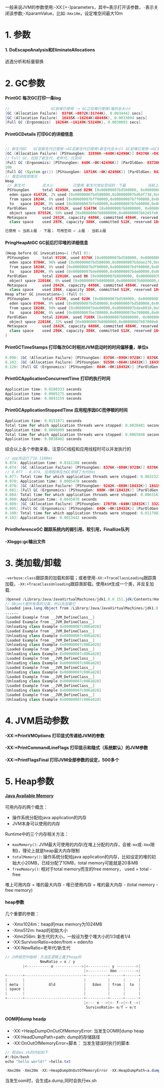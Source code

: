 一般来说JVM的参数使用:-XX:[+-]parameters，其中`+`表示打开该参数，`-`表示关闭该参数;-XparamValue，比如`-Xmx10m`，设定堆空间最大10m
# 1. 参数
#### 1. DoEscapeAnalysis和EliminateAllocations
逃逸分析和标量替换

# 2. GC参数
#### PrintGC 每次GC打印一条log
```java
//                   GC前堆已使用 -> GC之后堆已使用(堆的总大小)
[GC (Allocation Failure)  8376K->8072K(31744K), 0.0034442 secs]
[GC (Allocation Failure)  16435K->16264K(40448K), 0.0033094 secs]
[Full GC (Ergonomics)  16264K->16149K(53248K), 0.0030093 secs]
```

#### PrintGCDetails 打印GC的详细信息
```java

// 新生代GC   GC前新生代已使用->GC后新生代已使用(新生代总大小) GC前堆已使用->GC后堆已使用(堆大小)，可以看出是新生代->老年代
[GC (Allocation Failure) [PSYoungGen: 32896K->640K(42496K)] 84376K->84376K(127488K), 0.0376845 secs] [Times: user=0.02 sys=0.01, real=0.04 secs] 
// Full GC，包括了新生代，老年代，元空间
[Full GC (Ergonomics) [PSYoungGen: 640K->0K(42496K)] [ParOldGen: 83736K->84250K(87552K)] 84376K->84250K(130048K), [Metaspace: 2643K->2643K(1056768K)], 0.0042683 secs] [Times: user=0.00 sys=0.01, real=0.00 secs] 
100
[Full GC (System.gc()) [PSYoungGen: 18718K->0K(42496K)] [ParOldGen: 84250K->51479K(87552K)] 102968K->51479K(130048K), [Metaspace: 2646K->2646K(1056768K)], 0.0092569 secs] [Times: user=0.02 sys=0.00, real=0.01 secs] 
// 堆空间信息情况
Heap
 // 新生代        总大小         已使用 新生代地址空间的：下届          当前上届            上届
 PSYoungGen      total 42496K, used 829K [0x00000007bd580000, 0x00000007c0000000, 0x00000007c0000000)
  eden space 41472K, 2% used [0x00000007bd580000,0x00000007bd64f738,0x00000007bfe00000)
  from space 1024K, 0% used [0x00000007bff00000,0x00000007bff00000,0x00000007c0000000)
  to   space 1024K, 0% used [0x00000007bfe00000,0x00000007bfe00000,0x00000007bff00000)
 ParOldGen       total 87552K, used 51479K [0x00000007b8000000, 0x00000007bd580000, 0x00000007bd580000)
  object space 87552K, 58% used [0x00000007b8000000,0x00000007bb245fe0,0x00000007bd580000)
 Metaspace       used 2652K, capacity 4486K, committed 4864K, reserved 1056768K
  class space    used 287K, capacity 386K, committed 512K, reserved 1048576K

已使用 = 当前上届 - 下届； 可用空间 = 上届 - 当前上届
```

#### PringHeapAtGC GC前后打印堆的详细信息
```java
{Heap before GC invocations=1 (full 0):
 PSYoungGen      total 9728K, used 8376K [0x00000007bd580000, 0x00000007be000000, 0x00000007c0000000)
  eden space 8704K, 96% used [0x00000007bd580000,0x00000007bddae2f0,0x00000007bde00000)
  from space 1024K, 0% used [0x00000007bdf00000,0x00000007bdf00000,0x00000007be000000)
  to   space 1024K, 0% used [0x00000007bde00000,0x00000007bde00000,0x00000007bdf00000)
 ParOldGen       total 22016K, used 0K [0x00000007b8000000, 0x00000007b9580000, 0x00000007bd580000)
  object space 22016K, 0% used [0x00000007b8000000,0x00000007b8000000,0x00000007b9580000)
 Metaspace       used 2642K, capacity 4486K, committed 4864K, reserved 1056768K
  class space    used 286K, capacity 386K, committed 512K, reserved 1048576K
Heap after GC invocations=1 (full 0):
 PSYoungGen      total 9728K, used 928K [0x00000007bd580000, 0x00000007be880000, 0x00000007c0000000)
  eden space 8704K, 0% used [0x00000007bd580000,0x00000007bd580000,0x00000007bde00000)
  from space 1024K, 90% used [0x00000007bde00000,0x00000007bdee8010,0x00000007bdf00000)
  to   space 1024K, 0% used [0x00000007be780000,0x00000007be780000,0x00000007be880000)
 ParOldGen       total 22016K, used 7168K [0x00000007b8000000, 0x00000007b9580000, 0x00000007bd580000)
  object space 22016K, 32% used [0x00000007b8000000,0x00000007b87000e0,0x00000007b9580000)
 Metaspace       used 2642K, capacity 4486K, committed 4864K, reserved 1056768K
  class space    used 286K, capacity 386K, committed 512K, reserved 1048576K
}
```

#### PrintGCTimeStamps 打印每次GC时相对JVM启动时的时间偏移量，单位s
```java
0.096: [GC (Allocation Failure) [PSYoungGen: 8376K->896K(9728K)] 8376K->8072K(31744K), 0.0052318 secs] [Times: user=0.00 sys=0.01, real=0.00 secs] 
0.102: [GC (Allocation Failure) [PSYoungGen: 9258K->864K(18432K)] 16435K->16232K(40448K), 0.0181788 secs] [Times: user=0.01 sys=0.00, real=0.02 secs] 
0.120: [Full GC (Ergonomics) [PSYoungGen: 864K->0K(18432K)] [ParOldGen: 15368K->16149K(34816K)] 16232K->16149K(53248K), [Metaspace: 2642K->2642K(1056768K)], 0.0057548 secs] [Times: user=0.01 sys=0.00, real=0.01 secs] 
```

#### PrintGCApplicationConcurrentTime 打印的执行时间
```java
Application time: 0.0180333 seconds
Application time: 0.0005275 seconds
Application time: 0.0043159 seconds
```

#### PrintGCApplicationStoppedTime 应用程序因GC而停顿的时间
```java
Application time: 0.0151071 seconds
Total time for which application threads were stopped: 0.0028481 seconds, Stopping threads took: 0.0000087 seconds
Application time: 0.0006099 seconds
Total time for which application threads were stopped: 0.0065048 seconds, Stopping threads took: 0.0000072 seconds
Application time: 0.0038402 seconds
```
综合以上各个参数来看，注意GC线程和应用线程时可以并发执行的
```java
// app先运行了16.1108ms
0.074: Application time: 0.0161108 seconds
0.074: [GC (Allocation Failure) [PSYoungGen: 8376K->880K(9728K)] 8376K->8056K(31744K), 0.0031251 secs] [Times: user=0.01 sys=0.00, real=0.01 secs] 
// 0.077 - 0.074, 应用程序应为GC停顿了大约3ms
0.077: Total time for which application threads were stopped: 0.0032323 seconds, Stopping threads took: 0.0000088 seconds
0.078: Application time: 0.0005470 seconds
0.078: [GC (Allocation Failure) [PSYoungGen: 9242K->880K(18432K)] 16419K->16248K(40448K), 0.0030174 secs] [Times: user=0.00 sys=0.01, real=0.00 secs] 
0.081: [Full GC (Ergonomics) [PSYoungGen: 880K->0K(18432K)] [ParOldGen: 15368K->16149K(34816K)] 16248K->16149K(53248K), [Metaspace: 2642K->2642K(1056768K)], 0.0031848 secs] [Times: user=0.01 sys=0.00, real=0.00 secs] 
0.084: Total time for which application threads were stopped: 0.0063161 seconds, Stopping threads took: 0.0000056 seconds
0.088: Application time: 0.0045070 seconds
0.089: [GC (Allocation Failure) [PSYoungGen: 17075K->640K(18432K)] 33224K->32661K(53248K), 0.0067187 secs] [Times: user=0.01 sys=0.01, real=0.01 secs] 
0.095: [Full GC (Ergonomics) [PSYoungGen: 640K->0K(18432K)] [ParOldGen: 32021K->32534K(61952K)] 32661K->32534K(80384K), [Metaspace: 2642K->2642K(1056768K)], 0.0049105 secs] [Times: user=0.01 sys=0.00, real=0.00 secs] 
0.100: Total time for which application threads were stopped: 0.0117982 seconds, Stopping threads took: 0.0000108 seconds
0.102: Application time: 0.0013442 seconds
```
#### PrintReferenceGC  跟踪系统内的弱引用、软引用，Finallize队列

#### -Xloggc:gc输出文件

# 3. 类加载/卸载
`-verbose:class`跟踪类的加载和卸载；或者使用`-XX:+TraceClassLoading`跟踪类加载，`-XX:+TraceClassUnloading`跟踪类卸载。使用`ASM`生成一个类，并反复加载.
```java
[Opened /Library/Java/JavaVirtualMachines/jdk1.8.0_151.jdk/Contents/Home/jre/lib/rt.jar]
// Object是所有类的父类，所以先加载它
[Loaded java.lang.Object from /Library/Java/JavaVirtualMachines/jdk1.8.0_151.jdk/Contents/Home/jre/lib/rt.jar]
......
[Loaded Example from __JVM_DefineClass__]
[Loaded Example from __JVM_DefineClass__]
[Unloading class Example 0x00000007c006a028]
[Loaded Example from __JVM_DefineClass__]
[Unloading class Example 0x00000007c006a828]
[Loaded Example from __JVM_DefineClass__]
[Unloading class Example 0x00000007c006a028]
[Loaded Example from __JVM_DefineClass__]
[Unloading class Example 0x00000007c006a828]
[Loaded Example from __JVM_DefineClass__]
[Unloading class Example 0x00000007c006a028]
[Loaded Example from __JVM_DefineClass__]
[Unloading class Example 0x00000007c006a828]
[Loaded Example from __JVM_DefineClass__]
[Unloading class Example 0x00000007c006a028]
[Loaded Example from __JVM_DefineClass__]
[Unloading class Example 0x00000007c006a828]
[Loaded Example from __JVM_DefineClass__]
[Unloading class Example 0x00000007c006a028]
```
# 4. JVM启动参数
#### -XX:+PrintVMOptions 打印显式传递给JVM的参数

#### -XX:+PrintCommandLineFlags 打印显示和隐式（系统默认）的JVM参数

#### -XX:+PrintFlagsFinal 打印JVM全部参数的设定，500多个

# 5. Heap参数
#### [Java Available Memory](https://stackoverflow.com/questions/12807797/java-get-available-memory)
可用内存的两个概念：

* 操作系统分配给java application的内存
* JVM本身可以使用的内存

Runtime中的三个内存相关方法：

* `maxMemory()`: JVM最大可使用的内存(在堆上分配的内存，会被`-mx`或`-Xmx`限制)，理论上就是heap最大内存限制
* `totalMemory()`: 操作系统分配给java application的内存，比如设定的堆的初始大小20MB，已经分配了10MB，total memory可能就是20多MB
* `freeMemory()`: 相对于total memory而言的free memory， used = total - free

堆上可用内存 = 堆的最大内存 - 堆已使用内存 = 堆的最大内存 - (total memory - free memory) 

#### heap参数
几个重要的参数：

* -Xmx1024m：heap的max memory为1024MB
* -Xms512m: heap的初始大小
* -Xmn256m: 新生代的大小，一般设为整个堆大小的1/3或者1/4
* -XX:SurvivorRatio=eden/from = eden/to
* -XX:NewRatio=老年代/新生代
```java
// JVM规范中指明：方法区逻辑上属于heap的
                NewRatio = o / y
        |<---------- o ------------>|<---------- y --------->| 
                                    |<--------- Xmn -------->|
+-------+---------------------------+----------+------+------+
|       |                           |          |      |      |
| meta  |           Old             |   Eden   | from |  to  |
| space |                           |          |      |      |
|       |                           |          |      |      |
+-------+---------------------------+----------+------+------+
                                    |<--- e -->|<- f->|<-t ->|
                                     SurvivoRatio= e/f = e/t
```

#### OOM时dump headp

* -XX:+HeapDumpOnOutOfMemoryError: 当发生OOM时dump heap
* -XX:HeadDumpPath=path: dump的存储路径
* -XX:OnOutOfMemoryError=脚本： 当发生错误时执行的脚本

```java
// 假设ex.sh的内如如下
#!/bin/bash
echo "hello world!" >hello.txt

-Xmx20m -Xms20m -XX:+HeapDumpOnOutOfMemoryError -XX:HeapDumpPath=a.dump -XX:OnOutOfMemoryError="sh ex.sh"
```
当发生oom时，会生成a.dump,同时会执行ex.sh